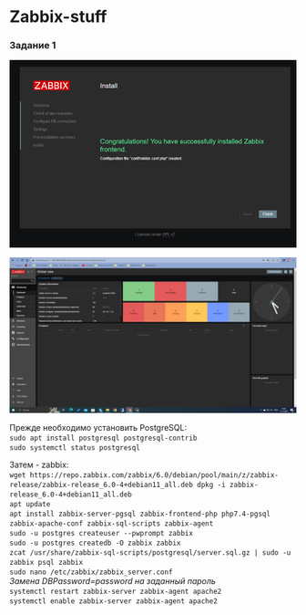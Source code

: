 # Zabbix-stuff

### Задание 1

![Скриншот успешной установки zabbix](https://github.com/JulieJool/zabbix-stuff/blob/main/img/zabbix-installation.jpg)

![Скриншот авторизации в админке zabbix](https://github.com/JulieJool/zabbix-stuff/blob/main/img/zabbix-global-view.jpg)

Прежде необходимо установить PostgreSQL:  
`sudo apt install postgresql postgresql-contrib`  
`sudo systemctl status postgresql`  

Затем - zabbix:  
`wget https://repo.zabbix.com/zabbix/6.0/debian/pool/main/z/zabbix-release/zabbix-release_6.0-4+debian11_all.deb
dpkg -i zabbix-release_6.0-4+debian11_all.deb`  
`apt update`  
`apt install zabbix-server-pgsql zabbix-frontend-php php7.4-pgsql zabbix-apache-conf zabbix-sql-scripts zabbix-agent`  
`sudo -u postgres createuser --pwprompt zabbix`  
`sudo -u postgres createdb -O zabbix zabbix`  
`zcat /usr/share/zabbix-sql-scripts/postgresql/server.sql.gz | sudo -u zabbix psql zabbix`  
`sudo nano /etc/zabbix/zabbix_server.conf`  
*Замена DBPassword=password на заданный пароль*  
`systemctl restart zabbix-server zabbix-agent apache2`  
`systemctl enable zabbix-server zabbix-agent apache2`  
